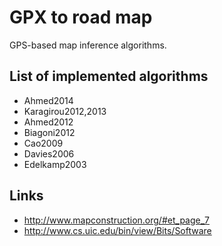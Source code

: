 GPX to road map
===============

GPS-based map inference algorithms.

## List of implemented algorithms

* Ahmed2014
* Karagirou2012,2013
* Ahmed2012
* Biagoni2012
* Cao2009
* Davies2006
* Edelkamp2003

## Links

* http://www.mapconstruction.org/#et_page_7
* http://www.cs.uic.edu/bin/view/Bits/Software

